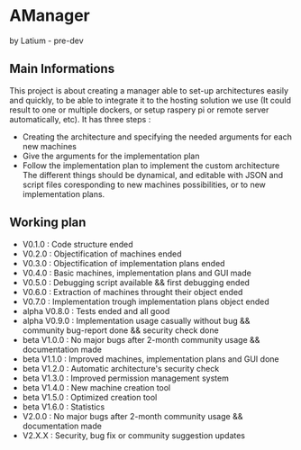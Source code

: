 # AManager
by Latium - pre-dev

## Main Informations
This project is about creating a manager able to set-up architectures easily and quickly, to be able to integrate it to the hosting solution we use (It could result to one or multiple dockers, or setup raspery pi or remote server automatically, etc). It has three steps :
 - Creating the architecture and specifying the needed arguments for each new machines
 - Give the arguments for the implementation plan
 - Follow the implementation plan to implement the custom architecture
The different things should be dynamical, and editable with JSON and script files coresponding to new machines possibilities, or to new implementation plans.

## Working plan
- V0.1.0 : Code structure ended
- V0.2.0 : Objectification of machines ended
- V0.3.0 : Objectification of implementation plans ended
- V0.4.0 : Basic machines, implementation plans and GUI made
- V0.5.0 : Debugging script available && first debugging ended
- V0.6.0 : Extraction of machines throught their object ended
- V0.7.0 : Implementation trough implementation plans object ended
- alpha V0.8.0 : Tests ended and all good
- alpha V0.9.0 : Implementation usage casually without bug && community bug-report done && security check done
- beta V1.0.0 : No major bugs after 2-month community usage && documentation made
- beta V1.1.0 : Improved machines, implementation plans and GUI done
- beta V1.2.0 : Automatic architecture's security check
- beta V1.3.0 : Improved permission management system
- beta V1.4.0 : New machine creation tool
- beta V1.5.0 : Optimized creation tool
- beta V1.6.0 : Statistics
- V2.0.0 : No major bugs after 2-month community usage && documentation made
- V2.X.X : Security, bug fix or community suggestion updates